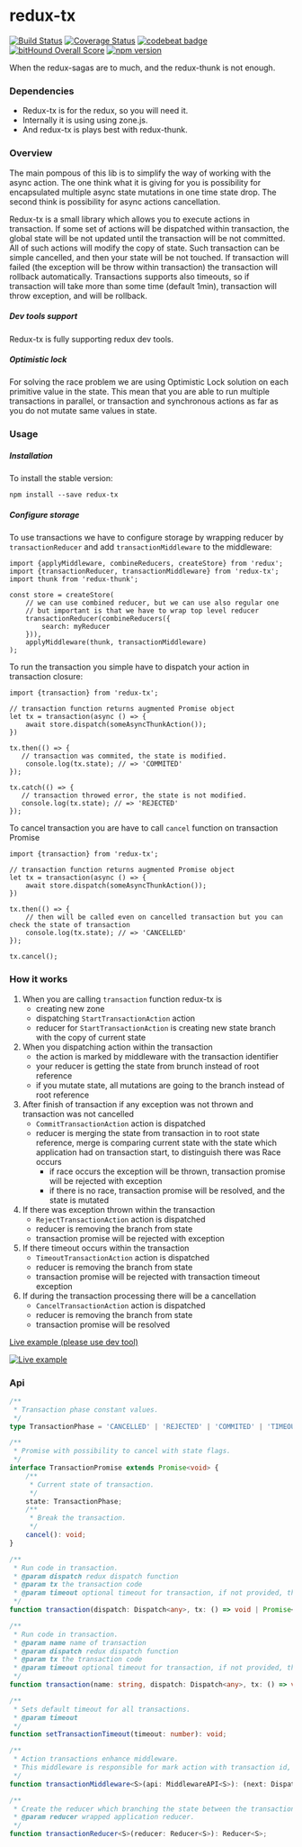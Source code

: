 # redux-tx
[![Build Status](https://travis-ci.org/majo44/redux-tx.svg?branch=master)](https://travis-ci.org/majo44/redux-tx)
[![Coverage Status](https://coveralls.io/repos/github/majo44/redux-tx/badge.svg?branch=master)](https://coveralls.io/github/majo44/redux-tx?branch=master)
[![codebeat badge](https://codebeat.co/badges/7eee07b4-cd8f-43fb-8dfd-53f2c18ae7c8)](https://codebeat.co/projects/github-com-majo44-redux-tx-master)
[![bitHound Overall Score](https://www.bithound.io/github/majo44/redux-tx/badges/score.svg)](https://www.bithound.io/github/majo44/redux-tx)
[![npm version](https://badge.fury.io/js/redux-tx.svg)](https://badge.fury.io/js/redux-tx)

When the redux-sagas are to much, and the redux-thunk is not enough.
 
### Dependencies

* Redux-tx is for the redux, so you will need it. 
* Internally it is using using zone.js.
* And redux-tx is plays best with redux-thunk. 


### Overview
The main pompous of this lib is to simplify the way of working with the async action. 
The one think what it is giving for you is possibility for encapsulated multiple async
state mutations in one time state drop.
The second think is possibility for async actions cancellation.   

Redux-tx is a small library which allows you to execute actions in transaction. 
If some set of actions will be dispatched within transaction, the global state will be not updated until the transaction will be not committed.
All of such actions will modify the copy of state. Such transaction can be simple cancelled, and then your state will be not touched. 
If transaction will failed (the exception will be throw within transaction) the transaction 
will rollback automatically. Transactions supports also timeouts, so if transaction will take more than some time (default 1min), 
transaction will throw exception, and will be rollback. 

##### Dev tools support
Redux-tx is fully supporting redux dev tools. 

##### Optimistic lock
For solving the race problem we are using Optimistic Lock solution on each primitive value in the state. This mean that you are able to 
run multiple transactions in parallel, or transaction and synchronous actions as far as you do not mutate same values in state.   

### Usage

##### Installation

To install the stable version:

```
npm install --save redux-tx
```

##### Configure storage
To use transactions we have to configure storage by wrapping reducer by `transactionReducer` and add `transactionMiddleware` to the 
middleware:

```
import {applyMiddleware, combineReducers, createStore} from 'redux';
import {transactionReducer, transactionMiddleware} from 'redux-tx';
import thunk from 'redux-thunk';

const store = createStore(
    // we can use combined reducer, but we can use also regular one
    // but important is that we have to wrap top level reducer 
    transactionReducer(combineReducers({
        search: myReducer
    })),
    applyMiddleware(thunk, transactionMiddleware)
);
```

To run the transaction you simple have to dispatch your action in transaction closure:
  
```
import {transaction} from 'redux-tx';

// transaction function returns augmented Promise object
let tx = transaction(async () => {
    await store.dispatch(someAsyncThunkAction());
})

tx.then(() => {
   // transaction was commited, the state is modified.
    console.log(tx.state); // => 'COMMITED'
});

tx.catch(() => {
   // transaction throwed error, the state is not modified.
   console.log(tx.state); // => 'REJECTED'
});
```

To cancel transaction you are have to call `cancel` function on transaction Promise

```
import {transaction} from 'redux-tx';

// transaction function returns augmented Promise object
let tx = transaction(async () => {
    await store.dispatch(someAsyncThunkAction());
})

tx.then(() => {
    // then will be called even on cancelled transaction but you can check the state of transaction
    console.log(tx.state); // => 'CANCELLED'
});

tx.cancel();
```

### How it works
1. When you are calling `transaction` function redux-tx is 
   * creating new zone
   * dispatching `StartTransactionAction` action
   * reducer for `StartTransactionAction` is creating new state branch with the copy of current state
2. When you dispatching action within the transaction
   * the action is marked by middleware with the transaction identifier
   * your reducer is getting the state from brunch instead of root reference 
   * if you mutate state, all mutations are going to the branch instead of root reference
3. After finish of transaction if any exception was not thrown and transaction was not cancelled
   * `CommitTransactionAction` action is dispatched
   * reducer is merging the state from transaction in to root state reference, 
   merge is comparing current state with the state which application had on transaction start, to distinguish there was Race occurs
      * if race occurs the exception will be thrown, transaction promise will be rejected with exception 
      * if there is no race, transaction promise will be resolved, and the state is mutated
4. If there was exception thrown within the transaction
   * `RejectTransactionAction` action is dispatched
   * reducer is removing the branch from state
   * transaction promise will be rejected with exception 
5. If there timeout occurs within the transaction
   * `TimeoutTransactionAction` action is dispatched
   * reducer is removing the branch from state
   * transaction promise will be rejected with transaction timeout exception 
6. If during the transaction processing there will be a cancellation
   * `CancelTransactionAction` action is dispatched
   * reducer is removing the branch from state
   * transaction promise will be resolved
         
[Live example (please use dev tool)](https://www.webpackbin.com/bins/-KlcUSQD6UKw5UqCQMxu)
                    
[![Live example](http://img.youtube.com/vi/VyLqx3L84MY/0.jpg)](https://youtu.be/VyLqx3L84MY "Live example")                    

### Api

```typescript
/**
 * Transaction phase constant values. 
 */
type TransactionPhase = 'CANCELLED' | 'REJECTED' | 'COMMITED' | 'TIMEOUTED' | 'PENDING';
```
```typescript
/**
 * Promise with possibility to cancel with state flags.
 */
interface TransactionPromise extends Promise<void> {
    /**
     * Current state of transaction. 
     */
    state: TransactionPhase;
    /**
     * Break the transaction. 
     */
    cancel(): void;
}
```
```typescript
/**
 * Run code in transaction.
 * @param dispatch redux dispatch function
 * @param tx the transaction code
 * @param timeout optional timeout for transaction, if not provided, the global one will be used, the default is 1 min
 */
function transaction(dispatch: Dispatch<any>, tx: () => void | Promise<void>, timeout?: number): TransactionPromise;
```
```typescript
/**
 * Run code in transaction.
 * @param name name of transaction
 * @param dispatch redux dispatch function
 * @param tx the transaction code
 * @param timeout optional timeout for transaction, if not provided, the global one will be used, the default is 1 min
 */
function transaction(name: string, dispatch: Dispatch<any>, tx: () => void | Promise<void>, timeout?: number): TransactionPromise;
```
```typescript
/**
 * Sets default timeout for all transactions.
 * @param timeout
 */
function setTransactionTimeout(timeout: number): void;
```
```typescript
/**
 * Action transactions enhance middleware.
 * This middleware is responsible for mark action with transaction id, and reject actions which are targeting not existing.
 */
function transactionMiddleware<S>(api: MiddlewareAPI<S>): (next: Dispatch<S>) => Dispatch<S>;
```
```typescript
/**
 * Create the reducer which branching the state between the transactions.
 * @param reducer wrapped application reducer.
 */
function transactionReducer<S>(reducer: Reducer<S>): Reducer<S>;
```